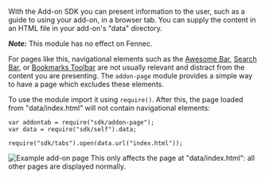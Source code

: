 <!-- This Source Code Form is subject to the terms of the Mozilla Public
   - License, v. 2.0. If a copy of the MPL was not distributed with this
   - file, You can obtain one at http://mozilla.org/MPL/2.0/. -->

With the Add-on SDK you can present information to the user,
such as a guide to using your add-on, in a browser tab.
You can supply the content in an HTML file in your add-on's
"data" directory.

***Note:*** This module has no effect on Fennec.

For pages like this, navigational elements such as the
[Awesome Bar](http://support.mozilla.org/en-US/kb/Location%20bar%20autocomplete),
[Search Bar](http://support.mozilla.org/en-US/kb/Search%20bar), or
[Bookmarks Toolbar](http://support.mozilla.org/en-US/kb/Bookmarks%20Toolbar)
are not usually relevant and distract from the content
you are presenting. The `addon-page` module provides a simple
way to have a page which excludes these elements.

To use the module import it using `require()`. After this,
the page loaded from "data/index.html" will not contain
navigational elements:

    var addontab = require("sdk/addon-page");
    var data = require("sdk/self").data;

    require("sdk/tabs").open(data.url("index.html"));

<img src="static-files/media/screenshots/addon-page.png" alt="Example add-on page" class="image-center"/>
This only affects the page at "data/index.html":
all other pages are displayed normally.

